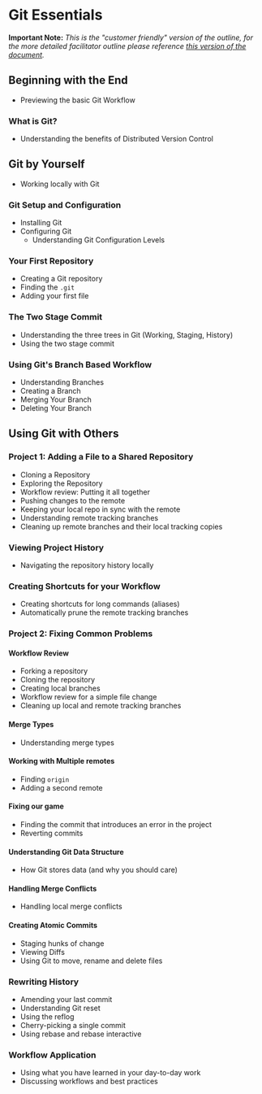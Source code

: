 # Git Essentials

**Important Note:** _This is the "customer friendly" version of the outline, for the more detailed facilitator outline please reference [this version of the document](https://github.com/github/training-manual/blob/caf087f4a5e3f77bfe49998097b48ca4fb3a4e80/class-outlines/Git-Essentials-Outline.md)._

## Beginning with the End

- Previewing the basic Git Workflow

### What is Git?

- Understanding the benefits of Distributed Version Control

## Git by Yourself

- Working locally with Git

### Git Setup and Configuration

- Installing Git
- Configuring Git
  - Understanding Git Configuration Levels

### Your First Repository

- Creating a Git repository
 - Finding the `.git`
- Adding your first file

### The Two Stage Commit

- Understanding the three trees in Git (Working, Staging, History)
- Using the two stage commit

### Using Git's Branch Based Workflow

- Understanding Branches
- Creating a Branch
- Merging Your Branch
- Deleting Your Branch

## Using Git with Others

### Project 1: Adding a File to a Shared Repository

- Cloning a Repository
- Exploring the Repository
- Workflow review: Putting it all together
- Pushing changes to the remote
- Keeping your local repo in sync with the remote
 - Understanding remote tracking branches
 - Cleaning up remote branches and their local tracking copies

### Viewing Project History

- Navigating the repository history locally

### Creating Shortcuts for your Workflow

- Creating shortcuts for long commands (aliases)
- Automatically prune the remote tracking branches

### Project 2: Fixing Common Problems

#### Workflow Review

- Forking a repository
- Cloning the repository
- Creating local branches
- Workflow review for a simple file change
- Cleaning up local and remote tracking branches

#### Merge Types

- Understanding merge types

#### Working with Multiple remotes

- Finding `origin`
- Adding a second remote

#### Fixing our game

- Finding the commit that introduces an error in the project
- Reverting commits

#### Understanding Git Data Structure

 - How Git stores data (and why you should care)

#### Handling Merge Conflicts

- Handling local merge conflicts

#### Creating Atomic Commits

- Staging hunks of change
- Viewing Diffs
- Using Git to move, rename and delete files

### Rewriting History

- Amending your last commit
- Understanding Git reset
- Using the reflog
- Cherry-picking a single commit
- Using rebase and rebase interactive

### Workflow Application

- Using what you have learned in your day-to-day work
- Discussing workflows and best practices
